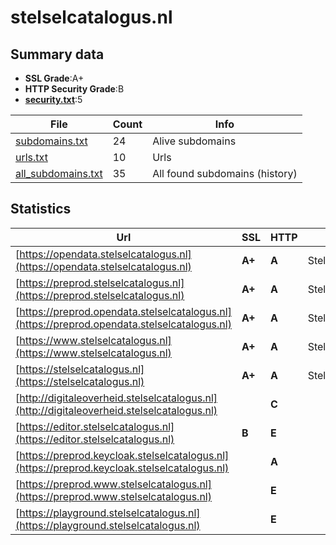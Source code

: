 

# stelselcatalogus.nl
## Summary data


 - **SSL Grade**:A+
 - **HTTP Security Grade**:B
 - **[security.txt](https://www.digitaleoverheid.nl/nieuws/standaard-security-txt-nu-verplicht-voor-overheid/)**:5


| File       | Count | Info |
|------------|-------|------|
|[subdomains.txt](/data/stelselcatalogus.nl/subdomains.txt)|24|Alive subdomains|
|[urls.txt](/data/stelselcatalogus.nl/urls.txt)|10|Urls|
|[all_subdomains.txt](/data/stelselcatalogus.nl/all_subdomains.txt)|35|All found subdomains (history)|


## Statistics


| Url | SSL | HTTP | Server | Cookie | HSTS | CORS | CTO | CSP | XFO | XXP | RP |FP| Tech |Title |
|--------|-------|-------|------|------|------|------|------|------|------|------|------|------|------|------|
|[https://opendata.stelselcatalogus.nl](https://opendata.stelselcatalogus.nl)| **A+**| **A**|Stelselcatalogus| |:white_check_mark: | | |:warning: | :white_check_mark: | :white_check_mark: | :white_check_mark: | |HSTS|Logius Stelselca...|
|[https://preprod.stelselcatalogus.nl](https://preprod.stelselcatalogus.nl)| **A+**| **A**|Stelselcatalogus| |:white_check_mark: | | |:warning: | :white_check_mark: | :white_check_mark: | :white_check_mark: | |HSTS|Logius Stelselca...|
|[https://preprod.opendata.stelselcatalogus.nl](https://preprod.opendata.stelselcatalogus.nl)| **A+**| **A**|Stelselcatalogus| |:white_check_mark: | | |:warning: | :white_check_mark: | :white_check_mark: | :white_check_mark: | |HSTS|Logius Stelselca...|
|[https://www.stelselcatalogus.nl](https://www.stelselcatalogus.nl)| **A+**| **A**|Stelselcatalogus| |:white_check_mark: | | |:warning: | :white_check_mark: | :white_check_mark: | :white_check_mark: | |HSTS|Logius Stelselca...|
|[https://stelselcatalogus.nl](https://stelselcatalogus.nl)| **A+**| **A**|Stelselcatalogus| |:white_check_mark: | | |:warning: | :white_check_mark: | :white_check_mark: | :white_check_mark: | |HSTS|Logius Stelselca...|
|[http://digitaleoverheid.stelselcatalogus.nl](http://digitaleoverheid.stelselcatalogus.nl)| | **C**|| | | | | | :white_check_mark: | :white_check_mark: | :white_check_mark: | ||404 - Not Found|
|[https://editor.stelselcatalogus.nl](https://editor.stelselcatalogus.nl)| **B**| **E**|| | | | | | | | :white_check_mark: | |HSTS|Begrippenkadered...|
|[https://preprod.keycloak.stelselcatalogus.nl](https://preprod.keycloak.stelselcatalogus.nl)| | **A**|| |:white_check_mark: | | | :white_check_mark:| :white_check_mark: | :white_check_mark: | :white_check_mark: | |HSTS|Welcome to Keycl...|
|[https://preprod.www.stelselcatalogus.nl](https://preprod.www.stelselcatalogus.nl)| | **E**|| | | | | | | | :white_check_mark: | |HSTS||
|[https://playground.stelselcatalogus.nl](https://playground.stelselcatalogus.nl)| | **E**|| | | | | | | | :white_check_mark: | ||404 Not Found|

